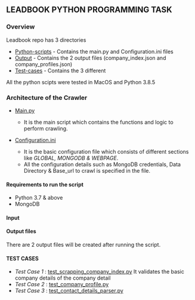 ## LEADBOOK PYTHON PROGRAMMING TASK

### Overview

Leadbook repo has 3 directories 
* [Python-scripts](Python-scripts) - Contains the main.py and Configuration.ini files
* [Output](Output) - Contains the 2 output files (company_index.json and company_profiles.json)
* [Test-cases](Test-cases) - Contains the 3 different 

All the python scipts were tested in MacOS and Python 3.8.5

### Architecture of the Crawler

* [Main.py](Python-scripts/main.py)
  - It is the main script which contains the functions and logic to perform crawling. 

* [Configuration.ini](Python-scripts/Configuration.ini)
  - It is the basic configuration file which consists of different sections like *GLOBAL, MONGODB & WEBPAGE*. 
  - All the configuration details such as MongoDB credentials, Data Directory & Base_url to crawl is specified in the file.

#### Requirements to run the script
* Python 3.7 & above
* MongoDB

#### Input


#### Output files

There are 2 output files will be created after running the script. 

#### TEST CASES 

* *Test Case 1* : [test_scrapping_company_index.py](Test-cases/test_scrapping_company_index.py)
It validates the basic company details of the company detail     
* *Test Case 2* : [test_company_profile.py](Test-cases/test_company_profile.py)
* *Test Case 3* : [test_contact_details_parser.py](Test-cases/test_contact_details_parser.py)

